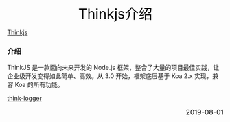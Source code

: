 <center><font size=6 color=black>Thinkjs介绍</font></center>

[Thinkjs](https://thinkjs.org/zh-cn/doc/3.0/index.html
 "Thinkjs")
 
### 介绍
ThinkJS 是一款面向未来开发的 Node.js 框架，整合了大量的项目最佳实践，让企业级开发变得如此简单、高效。从 3.0 开始，框架底层基于 Koa 2.x 实现，兼容 Koa 的所有功能。

[think-logger](https://thinkjs.org/zh-cn/doc/3.0/logger.html "think-logger")
<p align="right"><font size=3 color=black>2019-08-01</font></p>


